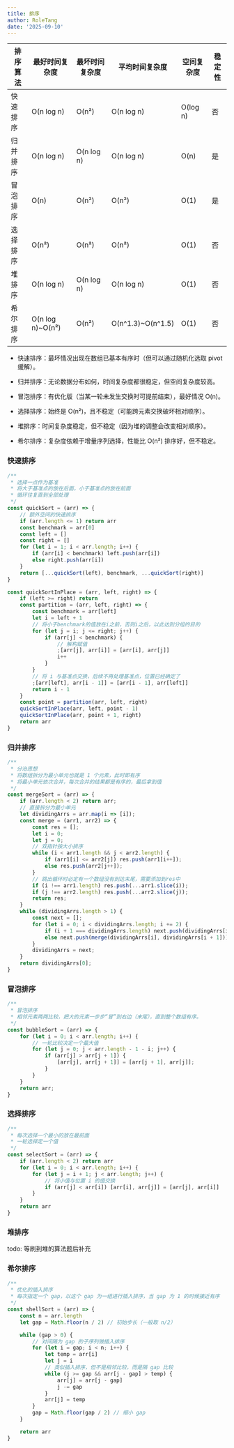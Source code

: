 ```yaml
---
title: 排序
author: RoleTang
date: '2025-09-10'
---
```


| 排序算法   | 最好时间复杂度 | 最坏时间复杂度 | 平均时间复杂度 | 空间复杂度 | 稳定性 |
|------------|----------------|----------------|----------------|------------|--------|
| 快速排序   | O(n log n)     | O(n²)          | O(n log n)     | O(log n)   | 否     |
| 归并排序   | O(n log n)     | O(n log n)     | O(n log n)     | O(n)       | 是     |
| 冒泡排序   | O(n)           | O(n²)          | O(n²)          | O(1)       | 是     |
| 选择排序   | O(n²)          | O(n²)          | O(n²)          | O(1)       | 否     |
| 堆排序     | O(n log n)     | O(n log n)     | O(n log n)     | O(1)       | 否     |
| 希尔排序   | O(n log n)~O(n²) | O(n²)        | O(n^1.3)~O(n^1.5) | O(1)   | 否     |

- 快速排序：最坏情况出现在数组已基本有序时（但可以通过随机化选取 pivot 缓解）。

- 归并排序：无论数据分布如何，时间复杂度都很稳定，但空间复杂度较高。

- 冒泡排序：有优化版（当某一轮未发生交换时可提前结束），最好情况 O(n)。

- 选择排序：始终是 O(n²)，且不稳定（可能跨元素交换破坏相对顺序）。

- 堆排序：时间复杂度稳定，但不稳定（因为堆的调整会改变相对顺序）。

- 希尔排序：复杂度依赖于增量序列选择，性能比 O(n²) 排序好，但不稳定。

### 快速排序
```js
/**
 * 选择一点作为基准
 * 将大于基准点的放在后面，小于基准点的放在前面
 * 循环往复直到全部处理
 */
const quickSort = (arr) => {
    // 额外空间的快速排序
    if (arr.length <= 1) return arr
    const benchmark = arr[0]
    const left = []
    const right = []
    for (let i = 1; i < arr.length; i++) {
        if (arr[i] < benchmark) left.push(arr[i])
        else right.push(arr[i])
    }
    return [...quickSort(left), benchmark, ...quickSort(right)]
}

const quickSortInPlace = (arr, left, right) => {
    if (left >= right) return
    const partition = (arr, left, right) => {
        const benchmark = arr[left]
        let i = left + 1
        // 将小于benchmark的值放在i之前，否则i之后，以此达到分组的目的
        for (let j = i; j <= right; j++) {
            if (arr[j] < benchmark) {
                // 解构赋值
                ;[arr[j], arr[i]] = [arr[i], arr[j]]
                i++
            }
        }
        // 将 i 与基准点交换，后续不再处理基准点，位置已经确定了
        ;[arr[left], arr[i - 1]] = [arr[i - 1], arr[left]]
        return i - 1
    }
    const point = partition(arr, left, right)
    quickSortInPlace(arr, left, point - 1)
    quickSortInPlace(arr, point + 1, right)
    return arr
}
```
### 归并排序
```js
/**
 * 分治思想
 * 将数组拆分为最小单元也就是 1 个元素，此时即有序
 * 将最小单元依次合并，每次合并的结果都是有序的，最后拿到值
 */
const mergeSort = (arr) => {
    if (arr.length < 2) return arr;
    // 直接拆分为最小单元
    let dividingArrs = arr.map(i => [i]);
    const merge = (arr1, arr2) => {
        const res = [];
        let i = 0;
        let j = 0;
        // 双指针按大小排序
        while (i < arr1.length && j < arr2.length) {
            if (arr1[i] <= arr2[j]) res.push(arr1[i++]);
            else res.push(arr2[j++]);
        }
        // 跳出循环时必定有一个数组没有到达末尾，需要添加到res中
        if (i !== arr1.length) res.push(...arr1.slice(i));
        if (j !== arr2.length) res.push(...arr2.slice(j));
        return res;
    }
    while (dividingArrs.length > 1) {
        const next = [];
        for (let i = 0; i < dividingArrs.length; i += 2) {
            if (i + 1 === dividingArrs.length) next.push(dividingArrs[i]);
            else next.push(merge(dividingArrs[i], dividingArrs[i + 1]));
        }
        dividingArrs = next;
    }
    return dividingArrs[0];
}
```

### 冒泡排序
```js
/**
 * 冒泡排序
 * 相邻元素两两比较，把大的元素一步步“冒”到右边（末尾），直到整个数组有序。
 */
const bubbleSort = (arr) => {
    for (let i = 0; i < arr.length; i++) {
        // 一轮比较决定一个最大值
        for (let j = 0; j < arr.length - 1 - i; j++) {
            if (arr[j] > arr[j + 1]) {
                [arr[j], arr[j + 1]] = [arr[j + 1], arr[j]];
            }
        }
    }
    return arr;
}

```
### 选择排序
```js
/**
 * 每次选择一个最小的放在最前面
 * 一轮选择定一个值
 */
const selectSort = (arr) => {
    if (arr.length < 2) return arr
    for (let i = 0; i < arr.length; i++) {
        for (let j = i + 1; j < arr.length; j++) {
            // 将小值与位置 i 的值交换
            if (arr[j] < arr[i]) [arr[i], arr[j]] = [arr[j], arr[i]]
        }
    }
    return arr
}
```
### 堆排序
todo: 等刷到堆的算法题后补充

### 希尔排序
```js
/**
 * 优化的插入排序
 * 每次指定一个 gap，以这个 gap 为一组进行插入排序，当 gap 为 1 的时候接近有序
 */
const shellSort = (arr) => {
    const n = arr.length
    let gap = Math.floor(n / 2) // 初始步长（一般取 n/2）

    while (gap > 0) {
        // 对间隔为 gap 的子序列做插入排序
        for (let i = gap; i < n; i++) {
            let temp = arr[i]
            let j = i
            // 类似插入排序，但不是相邻比较，而是隔 gap 比较
            while (j >= gap && arr[j - gap] > temp) {
                arr[j] = arr[j - gap]
                j -= gap
            }
            arr[j] = temp
        }
        gap = Math.floor(gap / 2) // 缩小 gap
    }

    return arr
}
```